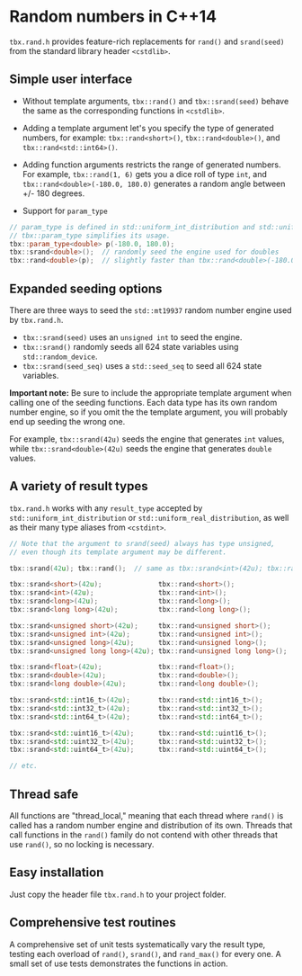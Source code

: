 # Random numbers in C++14
`tbx.rand.h` provides feature-rich replacements for `rand()` and `srand(seed)` from the standard library header `<cstdlib>`.
## Simple user interface
- Without template arguments, `tbx::rand()` and `tbx::srand(seed)` behave the same as the corresponding functions in `<cstdlib>`.

- Adding a template argument let's you specify the type of generated numbers, for example: `tbx::rand<short>()`, `tbx::rand<double>()`, and `tbx::rand<std::int64>()`.

- Adding function arguments restricts the range of generated numbers. For example, `tbx::rand(1, 6)` gets you a dice roll of type `int`, and `tbx::rand<double>(-180.0, 180.0)` generates a random angle between +/- 180 degrees.

- Support for `param_type`
```cpp
// param_type is defined in std::uniform_int_distribution and std::uniform_real_distribution.
// tbx::param_type simplifies its usage.
tbx::param_type<double> p(-180.0, 180.0);
tbx::srand<double>();  // randomly seed the engine used for doubles
tbx::rand<double>(p);  // slightly faster than tbx::rand<double>(-180.0, 180.0);
```

## Expanded seeding options
There are three ways to seed the `std::mt19937` random number engine used by `tbx.rand.h`.
- `tbx::srand(seed)` uses an `unsigned int` to seed the engine.
- `tbx::srand()` randomly seeds all 624 state variables using `std::random_device`.
- `tbx::srand(seed_seq)` uses a `std::seed_seq` to seed all 624 state variables.

**Important note:** Be sure to include the appropriate template argument when calling one of the seeding functions. Each data type has its own random number engine, so if you omit the the template argument, you will probably end up seeding the wrong one.

For example, `tbx::srand(42u)` seeds the engine that generates `int` values, while `tbx::srand<double>(42u)` seeds the engine that generates `double` values.

## A variety of result types
`tbx.rand.h` works with any `result_type` accepted by `std::uniform_int_distribution` or `std::uniform_real_distribution`, as well as their many type aliases from `<cstdint>`.
```cpp
// Note that the argument to srand(seed) always has type unsigned, 
// even though its template argument may be different.

tbx::srand(42u); tbx::rand();  // same as tbx::srand<int>(42u); tbx::rand<int>();

tbx::srand<short>(42u);              tbx::rand<short>();
tbx::srand<int>(42u);                tbx::rand<int>();
tbx::srand<long>(42u);               tbx::rand<long>();
tbx::srand<long long>(42u);          tbx::rand<long long>();

tbx::srand<unsigned short>(42u);     tbx::rand<unsigned short>();
tbx::srand<unsigned int>(42u);       tbx::rand<unsigned int>();
tbx::srand<unsigned long>(42u);      tbx::rand<unsigned long>();
tbx::srand<unsigned long long>(42u); tbx::rand<unsigned long long>();

tbx::srand<float>(42u);              tbx::rand<float>();
tbx::srand<double>(42u);             tbx::rand<double>();
tbx::srand<long double>(42u);        tbx::rand<long double>();

tbx::srand<std::int16_t>(42u);       tbx::rand<std::int16_t>();
tbx::srand<std::int32_t>(42u);       tbx::rand<std::int32_t>();
tbx::srand<std::int64_t>(42u);       tbx::rand<std::int64_t>();

tbx::srand<std::uint16_t>(42u);      tbx::rand<std::uint16_t>();
tbx::srand<std::uint32_t>(42u);      tbx::rand<std::uint32_t>();
tbx::srand<std::uint64_t>(42u);      tbx::rand<std::uint64_t>();

// etc.
```

## Thread safe
All functions are "thread_local," meaning that each thread where `rand()` is called has a random number engine and distribution of its own. Threads that call functions in the `rand()` family do not contend with other threads that use `rand()`, so no locking is necessary. 

## Easy installation
Just copy the header file `tbx.rand.h` to your project folder.

## Comprehensive test routines
A comprehensive set of unit tests systematically vary the result type, testing each overload of `rand()`, `srand()`, and `rand_max()` for every one. A small set of use tests demonstrates the functions in action.

